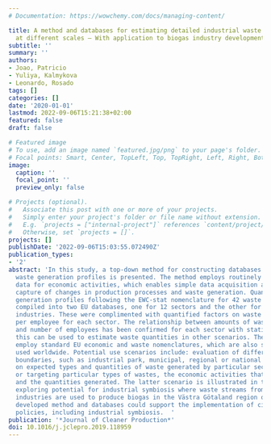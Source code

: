 ```yaml
---
# Documentation: https://wowchemy.com/docs/managing-content/

title: A method and databases for estimating detailed industrial waste generation
  at different scales – With application to biogas industry development
subtitle: ''
summary: ''
authors:
- Joao, Patricio
- Yuliya, Kalmykova
- Leonardo, Rosado
tags: []
categories: []
date: '2020-01-01'
lastmod: 2022-09-06T15:21:38+02:00
featured: false
draft: false

# Featured image
# To use, add an image named `featured.jpg/png` to your page's folder.
# Focal points: Smart, Center, TopLeft, Top, TopRight, Left, Right, BottomLeft, Bottom, BottomRight.
image:
  caption: ''
  focal_point: ''
  preview_only: false

# Projects (optional).
#   Associate this post with one or more of your projects.
#   Simply enter your project's folder or file name without extension.
#   E.g. `projects = ["internal-project"]` references `content/project/deep-learning/index.md`.
#   Otherwise, set `projects = []`.
projects: []
publishDate: '2022-09-06T15:03:55.072490Z'
publication_types:
- '2'
abstract: 'In this study, a top-down method for constructing databases of industrial
  waste generation profiles is presented. The method employs routinely reported statistical
  data for economic activities, which enables simple data acquisition and ensures
  capture of changes in production processes and waste generation. Quantified waste
  generation profiles following the EWC-stat nomenclature for 42 waste types were
  compiled into two EU databases, one for 12 sectors and the other for more than 200
  industries. These were complimented with quantified factors on waste generation
  per employee for each sector. The relationship between amounts of waste generated
  and number of employees has been confirmed for each sector with statistical tests;
  this can be used to estimate waste quantities in other scenarios. The databases
  employ standard EU economic and waste nomenclatures, which are also similar to those
  used worldwide. Potential use scenarios include: evaluation of different geographic
  boundaries, such as industrial park, municipal, regional or national level; focus
  on expected types and quantities of waste generated by particular sectors and industries;
  or targeting particular types of wastes, the economic activities that produce them
  and the quantities generated. The latter scenario is illustrated in this paper by
  exploring potential for industrial symbiosis where waste streams from bio-based
  industries are used to produce biogas in the Västra Götaland region of Sweden. The
  developed method and databases could support the implementation of circular economy
  policies, including industrial symbiosis.  '
publication: '*Journal of Cleaner Production*'
doi: 10.1016/j.jclepro.2019.118959
---
```

